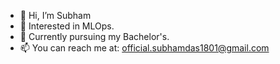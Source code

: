 - 👋 Hi, I’m Subham
- 👀 Interested in MLOps.
- 🌱 Currently pursuing my Bachelor's.
- 📫 You can reach me at: official.subhamdas1801@gmail.com

<!---
bhamsu/bhamsu is a ✨ special ✨ repository because its `README.md` (this file) appears on your GitHub profile.
You can click the Preview link to take a look at your changes.
--->
